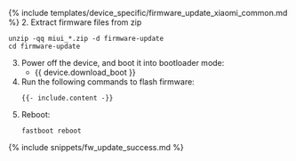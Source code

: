 {% include templates/device_specific/firmware_update_xiaomi_common.md %}
2. Extract firmware files from zip
   ```
   unzip -qq miui_*.zip -d firmware-update
   cd firmware-update
   ```
3. Power off the device, and boot it into bootloader mode:
    * {{ device.download_boot }}
4. Run the following commands to flash firmware:
   ```
   {{- include.content -}}
   ```
5. Reboot:
   ```
   fastboot reboot
   ```

{% include snippets/fw_update_success.md %}
